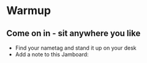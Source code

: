 
# Warmup

## Come on in - sit anywhere you like
* Find your nametag and stand it up on your desk
* Add a note to this Jamboard: 
